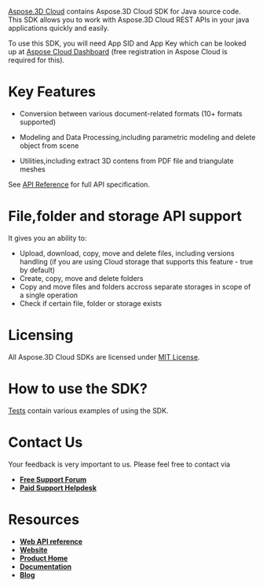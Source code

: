 [Aspose.3D Cloud](https://products.aspose.cloud/3D) contains Aspose.3D Cloud SDK for Java source code. This SDK allows you to work with Aspose.3D Cloud REST APIs in your java applications quickly and easily.

To use this SDK, you will need App SID and App Key which can be looked up at [Aspose Cloud Dashboard](https://dashboard.aspose.cloud/#/apps) (free registration in Aspose Cloud is required for this).


# Key Features

- Conversion between various document-related formats (10+ formats supported)

- Modeling and Data Processing,including parametric modeling and delete object from scene 

- Utilities,including extract 3D contens from PDF file and triangulate meshes 



See [API Reference](https://apireference.aspose.cloud/3d/) for full API specification.



# File,folder and storage API support


It gives you an ability to:

- Upload, download, copy, move and delete files, including versions handling (if you are using Cloud storage that supports this feature - true by default)
- Create, copy, move and delete folders
- Copy and move files and folders accross separate storages in scope of a single operation
- Check if certain file, folder or storage exists

# Licensing

All Aspose.3D Cloud SDKs are licensed under [MIT License](https://github.com/aspose-3d-cloud/aspose-3d-cloud-dotnet/blob/master/LICENSE).

# How to use the SDK?

[Tests](https://github.com/Aspose-3D-Cloud/aspose-3D-cloud-java/tree/master/src/test/java/com/aspose/cloud/threed/api) contain various examples of using the SDK.



# Contact Us

Your feedback is very important to us. Please feel free to contact via

- [**Free Support Forum**](https://forum.aspose.cloud/c/3d)
- [**Paid Support Helpdesk**](https://helpdesk.aspose.cloud/)

# Resources

- [**Web API reference**](https://apireference.aspose.cloud/3d/)
- [**Website**](https://www.aspose.cloud)
- [**Product Home**](https://products.aspose.cloud/3d)
- [**Documentation**](https://docs.aspose.cloud/display/3dcloud/Home)
- [**Blog**](https://blog.aspose.cloud/category/3d/)